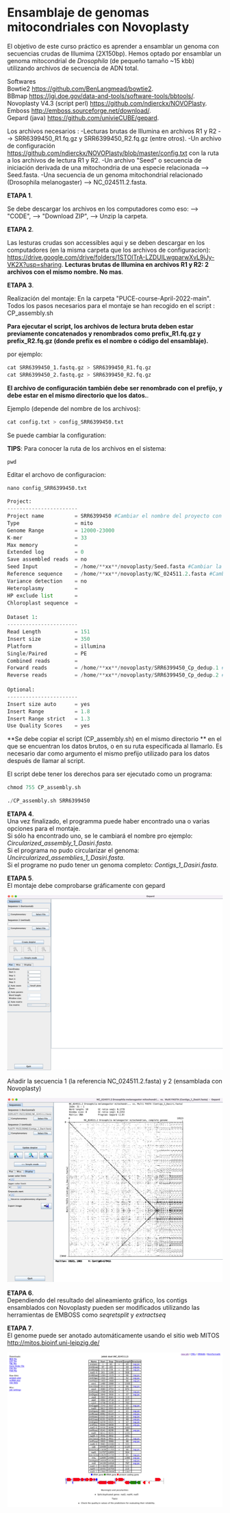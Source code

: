 # Ensamblaje de genomas mitocondriales con Novoplasty

El objetivo de este curso práctico es aprender a ensamblar un genoma con secuencias crudas de Illumima (2X150bp). Hemos optado por ensamblar un genoma mitocondrial de _Drosophila_ (de pequeño tamaño ~15 kbb) utilizando archivos de secuencia de ADN total. 

Softwares   
Bowtie2 https://github.com/BenLangmead/bowtie2.    
BBmap https://jgi.doe.gov/data-and-tools/software-tools/bbtools/.    
Novoplasty V4.3 (script perl) https://github.com/ndierckx/NOVOPlasty.    
Emboss http://emboss.sourceforge.net/download/.    
Gepard (java) https://github.com/univieCUBE/gepard.    

Los archivos necesarios :
-Lecturas brutas de Illumina en archivos R1 y R2 --> SRR6399450_R1.fq.gz y SRR6399450_R2.fq.gz (entre otros). 
-Un archivo de configuración https://github.com/ndierckx/NOVOPlasty/blob/master/config.txt con la ruta a los archivos de lectura R1 y R2. 
-Un archivo "Seed" o secuencia de iniciación derivada de una mitochondria de una especie relacionada --> Seed.fasta. 
-Una secuencia de un genoma mitochondrial relacionado (Drosophila melanogaster) -->  NC_024511.2.fasta. 

**ETAPA 1**.  

Se debe descargar los archivos en los computadores como eso: --> "CODE", --> "Download ZIP", --> Unzip la carpeta.  

**ETAPA 2**.  

Las lesturas crudas son accessibles aqui y se deben descargar en los computadores (en la misma carpeta que los archivos de configuracion): https://drive.google.com/drive/folders/1STOlTrA-LZDUILwgparwXvL9jJy-VK2X?usp=sharing.  **Lecturas brutas de Illumina en archivos R1 y R2: 2 archivos con el mismo nombre. No mas**.     

**ETAPA 3**.  

Realización del montaje:
En la carpeta "PUCE-course-April-2022-main".
Todos los pasos necesarios para el montaje se han recogido en el script : CP_assembly.sh

**Para ejecutar el script, los archivos de lectura bruta deben estar previamente concatenados y renombrados como prefix_R1.fq.gz y prefix_R2.fq.gz (donde prefix es el nombre o código del ensamblaje).**  

por ejemplo:


```python
cat SRR6399450_1.fastq.gz > SRR6399450_R1.fq.gz 
cat SRR6399450_2.fastq.gz > SRR6399450_R2.fq.gz 
```

**El archivo de configuración también debe ser renombrado con el prefijo, y debe estar en el mismo directorio que los datos.**.  

Ejemplo (depende del nombre de los archivos):


```python
cat config.txt > config_SRR6399450.txt
```

Se puede cambiar la configuration:

**TIPS**: Para conocer la ruta de los archivos en el sistema: 

```python
pwd
```

Editar el archovo de configuracion:  

```python
nano config_SRR6399450.txt
```


```python
Project:
-----------------------
Project name          = SRR6399450 #Cambiar el nombre del proyecto con el acronimo
Type                  = mito
Genome Range          = 12000-23000
K-mer                 = 33
Max memory            = 
Extended log          = 0
Save assembled reads  = no
Seed Input            = /home/**xx**/novoplasty/Seed.fasta #Cambiar la ruta hasta el archivo Seed.fasta
Reference sequence    = /home/**xx**/novoplasty/NC_024511.2.fasta #Cambiar la ruta hasta el archivo NC_024511.2.fasta
Variance detection    = no
Heteroplasmy          = 
HP exclude list       =
Chloroplast sequence  = 

Dataset 1:
-----------------------
Read Length           = 151
Insert size           = 350
Platform              = illumina
Single/Paired         = PE
Combined reads        =
Forward reads         = /home/**xx**/novoplasty/SRR6399450_Cp_dedup.1 #Cambiar la ruta
Reverse reads         = /home/**xx**/novoplasty/SRR6399450_Cp_dedup.2 #Cambiar la ruta

Optional:
-----------------------
Insert size auto      = yes
Insert Range          = 1.8
Insert Range strict   = 1.3
Use Quality Scores    = yes
```

**Se debe copiar el script (CP_assembly.sh) en el mismo directorio ** en el que se encuentran los datos brutos, o en su ruta especificada al llamarlo. 
Es necesario dar como argumento el mismo prefijo utilizado para los datos después de llamar al script.  

El script debe tener los derechos para ser ejecutado como un programa:


```python
chmod 755 CP_assembly.sh
```


```python
./CP_assembly.sh SRR6399450
```

**ETAPA 4**.    
Una vez finalizado, el programma puede haber encontrado una o varias opciones para el montaje.  
Si sólo ha encontrado uno, se le cambiará el nombre pro ejemplo: _Circularized_assembly_1_Dasiri.fasta_.  
Si el programa no pudo circularizar el genoma: _Uncircularized_assemblies_1_Dasiri.fasta_.   
Si el programe no pudo tener un genoma completo: _Contigs_1_Dasiri.fasta_.  

**ETAPA 5**.   
El montaje debe comprobarse gráficamente con gepard

![](1.png)

Añadir la secuencia 1 (la referencia NC_024511.2.fasta) y 2 (ensamblada con Novoplasty)

![](2.png)

**ETAPA 6**.    
Dependiendo del resultado del alineamiento gráfico, los contigs ensamblados con Novoplasty pueden ser modificados utilizando las herramientas de EMBOSS como _seqretsplit_ y _extractseq_

**ETAPA 7**.   
El genome puede ser anotado automáticamente usando el sitio web MITOS http://mitos.bioinf.uni-leipzig.de/

![](3.png)


```python

```
